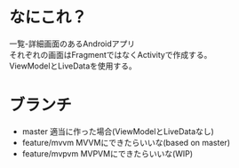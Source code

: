 # なにこれ？
一覧-詳細画面のあるAndroidアプリ  
それぞれの画面はFragmentではなくActivityで作成する。  
ViewModelとLiveDataを使用する。

# ブランチ
- master 適当に作った場合(ViewModelとLiveDataなし)
- feature/mvvm MVVMにできたらいいな(based on master)
- feature/mvpvm MVPVMにできたらいいな(WIP)